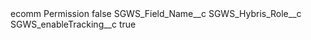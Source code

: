 <?xml version="1.0" encoding="UTF-8"?>
<CustomMetadata xmlns="http://soap.sforce.com/2006/04/metadata" xmlns:xsi="http://www.w3.org/2001/XMLSchema-instance" xmlns:xsd="http://www.w3.org/2001/XMLSchema">
    <label>ecomm Permission</label>
    <protected>false</protected>
    <values>
        <field>SGWS_Field_Name__c</field>
        <value xsi:type="xsd:string">SGWS_Hybris_Role__c</value>
    </values>
    <values>
        <field>SGWS_enableTracking__c</field>
        <value xsi:type="xsd:boolean">true</value>
    </values>
</CustomMetadata>
